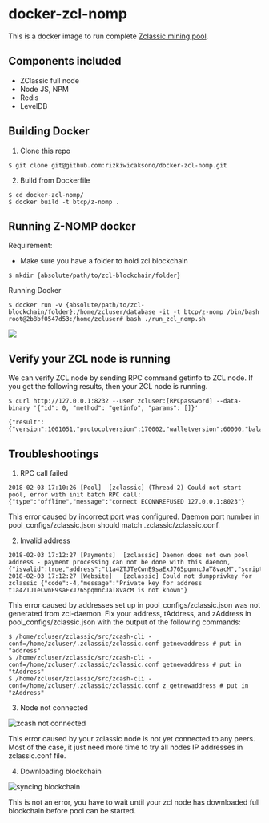 # docker-zcl-nomp
This is a docker image to run complete [Zclassic mining pool](https://github.com/BTCP-community/z-nomp).

## Components included
* ZClassic full node
* Node JS, NPM
* Redis
* LevelDB

## Building Docker

1. Clone this repo
```
$ git clone git@github.com:rizkiwicaksono/docker-zcl-nomp.git
```

2. Build from Dockerfile
```
$ cd docker-zcl-nomp/
$ docker build -t btcp/z-nomp .
```


## Running Z-NOMP docker

Requirement:
* Make sure you have a folder to hold zcl blockchain
```
$ mkdir {absolute/path/to/zcl-blockchain/folder}
```

Running Docker

```
$ docker run -v {absolute/path/to/zcl-blockchain/folder}:/home/zcluser/database -it -t btcp/z-nomp /bin/bash
root@2b8bf0547d53:/home/zcluser# bash ./run_zcl_nomp.sh
```

![](https://user-images.githubusercontent.com/4344115/35842844-b5c31d48-0ab9-11e8-91c6-f289c404d5fc.png)

## Verify your ZCL node is running
We can verify ZCL node by sending RPC command getinfo to ZCL node. If you get the following results, then your ZCL node is running.
```
$ curl http://127.0.0.1:8232 --user zcluser:[RPCpassword] --data-binary '{"id": 0, "method": "getinfo", "params": []}'

{"result":{"version":1001051,"protocolversion":170002,"walletversion":60000,"balance":0.00000000,"blocks":245515,"timeoffset":-6,"connections":8,"proxy":"","difficulty":1652238.118018669,"testnet":false,"keypoololdest":1517647133,"keypoolsize":101,"paytxfee":0.00000000,"relayfee":0.00000100,"errors":""},"error":null,"id":0}
```


## Troubleshootings

1. RPC call failed

```
2018-02-03 17:10:26 [Pool]	[zclassic] (Thread 2) Could not start pool, error with init batch RPC call: {"type":"offline","message":"connect ECONNREFUSED 127.0.0.1:8023"}
```

This error caused by incorrect port was configured. Daemon port number in pool_configs/zclassic.json should match .zclassic/zclassic.conf.

2. Invalid address

```
2018-02-03 17:12:27 [Payments]	[zclassic] Daemon does not own pool address - payment processing can not be done with this daemon, {"isvalid":true,"address":"t1a4ZTJTeCwnE9saExJ765pqmncJaT8vacM","scriptPubKey":"76a914b1947522d1058216bebd58afd34ffa10e45bb83f88ac","ismine":false,"iswatchonly":false,"isscript":false}
2018-02-03 17:12:27 [Website]	[zclassic] Could not dumpprivkey for zclassic {"code":-4,"message":"Private key for address t1a4ZTJTeCwnE9saExJ765pqmncJaT8vacM is not known"}
```
This error caused by addresses set up in pool_configs/zclassic.json was not generated from zcl-daemon. Fix your address, tAddress, and zAddress in pool_configs/zclassic.json with the output of the following commands:

```
$ /home/zcluser/zclassic/src/zcash-cli -conf=/home/zcluser/.zclassic/zclassic.conf getnewaddress # put in "address"
$ /home/zcluser/zclassic/src/zcash-cli -conf=/home/zcluser/.zclassic/zclassic.conf getnewaddress # put in "tAddress"
$ /home/zcluser/zclassic/src/zcash-cli -conf=/home/zcluser/.zclassic/zclassic.conf z_getnewaddress # put in "zAddress"
```

3. Node not connected

![zcash not connected](https://user-images.githubusercontent.com/4344115/35866736-ce1c8412-0b0c-11e8-9ba3-c8cc22846842.png)

This error caused by your zclassic node is not yet connected to any peers. Most of the case, it just need more time to try all nodes IP addresses in zclassic.conf file.

4. Downloading blockchain

![syncing blockchain](https://user-images.githubusercontent.com/4344115/35866858-1979beca-0b0d-11e8-859a-8dd41a3ed5a1.png)

This is not an error, you have to wait until your zcl node has downloaded full blockchain before pool can be started.






